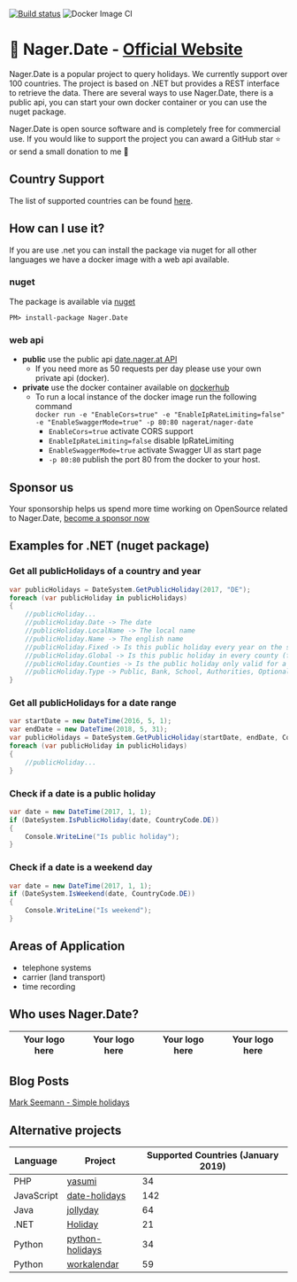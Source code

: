 [![Build status](https://ci.appveyor.com/api/projects/status/hbwtadup7wnhnjp6?svg=true)](https://ci.appveyor.com/project/tinohager/nager-date) ![Docker Image CI](https://github.com/nager/Nager.Date/workflows/Docker%20Image%20CI/badge.svg)

# :calendar: Nager.Date - [Official Website](https://date.nager.at)

Nager.Date is a popular project to query holidays. We currently support over 100 countries. The project is based on .NET but provides a REST interface to retrieve the data. There are several ways to use Nager.Date, there is a public api, you can start your own docker container or you can use the nuget package.

Nager.Date is open source software and is completely free for commercial use. If you would like to support the project you can award a GitHub star :star: or send a small donation to me :beers:

## Country Support

The list of supported countries can be found [here](https://date.nager.at/Home/RegionStatistic).

## How can I use it?

If you are use .net you can install the package via nuget for all other languages we have a docker image with a web api available.

### nuget
The package is available via [nuget](https://www.nuget.org/packages/Nager.Date)
```
PM> install-package Nager.Date
```

### web api
- **public** use the public api [date.nager.at API](https://date.nager.at/API)
  - If you need more as 50 requests per day please use your own private api (docker).
- **private** use the docker container available on [dockerhub](https://hub.docker.com/r/nager/nager-date)
  - To run a local instance of the docker image run the following command<br>
  `docker run -e "EnableCors=true" -e "EnableIpRateLimiting=false" -e "EnableSwaggerMode=true" -p 80:80 nagerat/nager-date`
    - `EnableCors=true` activate CORS support
    - `EnableIpRateLimiting=false` disable IpRateLimiting
    - `EnableSwaggerMode=true` activate Swagger UI as start page
    - `-p 80:80` publish the port 80 from the docker to your host.

## Sponsor us
Your sponsorship helps us spend more time working on OpenSource related to Nager.Date, [become a sponsor now](https://github.com/sponsors/nager)

## Examples for .NET (nuget package)

### Get all publicHolidays of a country and year
```cs
var publicHolidays = DateSystem.GetPublicHoliday(2017, "DE");
foreach (var publicHoliday in publicHolidays)
{
    //publicHoliday...
    //publicHoliday.Date -> The date
    //publicHoliday.LocalName -> The local name
    //publicHoliday.Name -> The english name
    //publicHoliday.Fixed -> Is this public holiday every year on the same date
    //publicHoliday.Global -> Is this public holiday in every county (federal state)
    //publicHoliday.Counties -> Is the public holiday only valid for a special county ISO-3166-2 - Federal states
    //publicHoliday.Type -> Public, Bank, School, Authorities, Optional, Observance
}
```

### Get all publicHolidays for a date range
```cs
var startDate = new DateTime(2016, 5, 1);
var endDate = new DateTime(2018, 5, 31);
var publicHolidays = DateSystem.GetPublicHoliday(startDate, endDate, CountryCode.DE);
foreach (var publicHoliday in publicHolidays)
{
	//publicHoliday...
}
```

### Check if a date is a public holiday
```cs
var date = new DateTime(2017, 1, 1);
if (DateSystem.IsPublicHoliday(date, CountryCode.DE))
{
    Console.WriteLine("Is public holiday");
}
```

### Check if a date is a weekend day
```cs
var date = new DateTime(2017, 1, 1);
if (DateSystem.IsWeekend(date, CountryCode.DE))
{
    Console.WriteLine("Is weekend");
}
```

## Areas of Application
- telephone systems
- carrier (land transport)
- time recording

## Who uses Nager.Date?

| Your logo here | Your logo here | Your logo here | Your logo here |
|---|---|---|---|

## Blog Posts

[Mark Seemann - Simple holidays](http://blog.ploeh.dk/2017/04/24/simple-holidays/)

## Alternative projects

| Language | Project | Supported Countries (January 2019) |
| ------------- | ------------- | ------------- |
| PHP | [yasumi](https://github.com/azuyalabs/yasumi) | 34 |
| JavaScript | [date-holidays](https://github.com/commenthol/date-holidays) | 142 |
| Java | [jollyday](https://github.com/svendiedrichsen/jollyday) | 64 |
| .NET | [Holiday](https://github.com/martinjw/Holiday) | 21 |
| Python | [python-holidays](https://github.com/ryanss/python-holidays) | 34 |
| Python | [workalendar](https://github.com/peopledoc/workalendar) | 59 |
